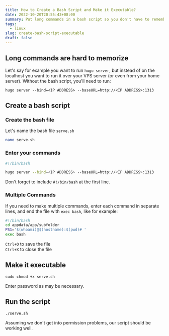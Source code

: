 ```yaml
---
title: How to Create a Bash Script and Make it Executable?
date: 2022-10-20T20:55:43+08:00
summary: Put long commands in a bash script so you don't have to remember them.
tags:
  - linux
slug: create-bash-script-executable
draft: false
---
```


## Long commands are hard to memorize

Let's say for example you want to run `hugo server`, but instead of on the localhost you want to run it over your VPS server (or even from your home server). Without the bash script, you'll need to run:

```shell
hugo server --bind=<IP ADDRESS> --baseURL=http://<IP ADDRESS>:1313
```

## Create a bash script

### Create the bash file

Let's name the bash file `serve.sh`

```bash
nano serve.sh
```

### Enter your commands

```bash
#!/bin/bash

hugo server --bind=<IP ADDRESS> --baseURL=http://<IP ADDRESS>:1313
```

Don't forget to include `#!/bin/bash` at the first line.

### Multiple Commands

If you need to make multiple commands, enter each command in separate lines, and end the file with `exec bash`, like for example:

```bash
#!/bin/bash
cd appdata/app/subfolder
PS1='$(whoami)@$(hostname):$(pwd)# '
exec bash
```

`Ctrl+O` to save the file  
`Ctrl+X` to close the file

## Make it executable

```shell
sudo chmod +x serve.sh
```

Enter password as may be necessary.

## Run the script

```shell
./serve.sh
```

Assuming we don't get into permission problems, our script should be working well.
